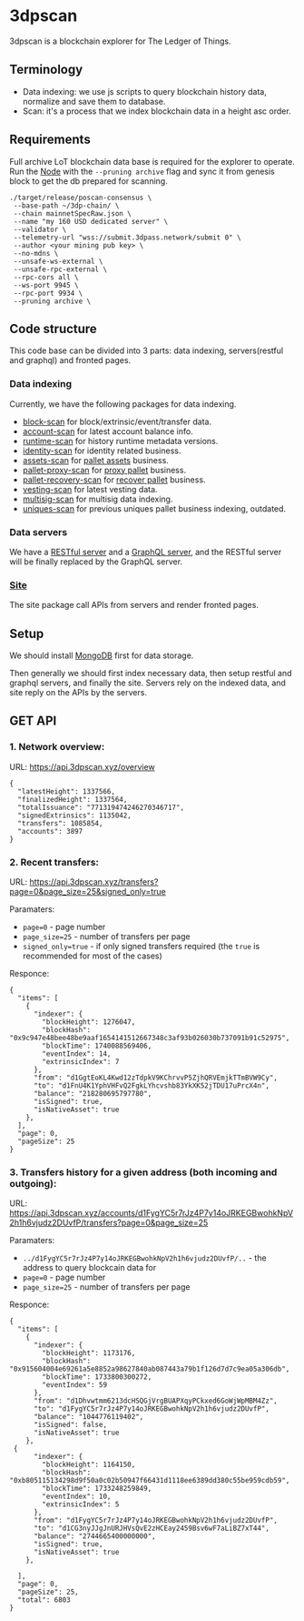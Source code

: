 # 3dpscan

3dpscan is a blockchain explorer for The Ledger of Things.

## Terminology

- Data indexing: we use js scripts to query blockchain history data, normalize and save them to database.
- Scan: it's a process that we index blockchain data in a height asc order.

## Requirements
Full archive LoT blockchain data base is required for the explorer to operate. Run the [Node](https://github.com/3dpass/P3D) with the 
`--pruning archive` flag and sync it from genesis block to get the db prepared for scanning. 

```
./target/release/poscan-consensus \
 --base-path ~/3dp-chain/ \
 --chain mainnetSpecRaw.json \
 --name "my 160 USD dedicated server" \ 
 --validator \
 --telemetry-url "wss://submit.3dpass.network/submit 0" \
 --author <your mining pub key> \
 --no-mdns \
 --unsafe-ws-external \
 --unsafe-rpc-external \
 --rpc-cors all \
 --ws-port 9945 \
 --rpc-port 9934 \
 --pruning archive \
```

## Code structure

This code base can be divided into 3 parts: data indexing, servers(restful and graphql) and fronted pages.

### Data indexing

Currently, we have the following packages for data indexing.

- [block-scan](./backend/packages/block-scan) for block/extrinsic/event/transfer data.
- [account-scan](./backend/packages/account-scan) for latest account balance info.
- [runtime-scan](./backend/packages/account-scan) for history runtime metadata versions.
- [identity-scan](./backend/packages/identity-scan) for identity related business.
- [assets-scan](./backend/packages/pallet-assets-scan)
  for [pallet assets](https://github.com/paritytech/polkadot-sdk/tree/master/substrate/frame/assets) business.
- [pallet-proxy-scan](./backend/packages/pallet-proxy-scan)
  for [proxy pallet](https://github.com/paritytech/polkadot-sdk/tree/master/substrate/frame/proxy) business.
- [pallet-recovery-scan](./backend/packages/pallet-recovery-scan)
  for [recover pallet](https://github.com/paritytech/polkadot-sdk/tree/master/substrate/frame/recovery) business.
- [vesting-scan](./backend/packages/vesting-scan) for latest vesting data.
- [multisig-scan](./backend/packages/multisig-scan) for multisig data indexing.
- [uniques-scan](./backend/packages/uniques-scan) for previous uniques pallet business indexing, outdated.

### Data servers

We have a [RESTful server](./backend/packages/server) and a [GraphQL server](./backend/packages/graphql-server), and the
RESTful server will be finally replaced by the GraphQL server.

### [Site](./site)

The site package call APIs from servers and render fronted pages.

## Setup

We should install [MongoDB](https://www.mongodb.com/docs/manual/administration/install-community/) first for data
storage.

Then generally we should first index necessary data, then setup restful and graphql servers, and finally the site.
Servers rely on the indexed data, and site reply on the APIs by the servers.

## GET API 

### 1. Network overview: 

URL: https://api.3dpscan.xyz/overview

```
{
  "latestHeight": 1337566,
  "finalizedHeight": 1337564,
  "totalIssuance": "771319474246270346717",
  "signedExtrinsics": 1135042,
  "transfers": 1085854,
  "accounts": 3897
}
```

### 2. Recent transfers: 

URL: https://api.3dpscan.xyz/transfers?page=0&page_size=25&signed_only=true

Paramaters: 

- `page=0` - page number
- `page_size=25` - number of transfers per page
- `signed_only=true` - if only signed transfers required (the `true` is recommended for most of the cases)


Responce: 
```
{
  "items": [
    {
      "indexer": {
        "blockHeight": 1276047,
        "blockHash": "0x9c947e48bee48be9aaf1654141512667348c3af93b026030b737091b91c52975",
        "blockTime": 1740088569406,
        "eventIndex": 14,
        "extrinsicIndex": 7
      },
      "from": "d1GgtEoKL4Kwd12zTdpkV9KChrvvP5ZjhQRVEmjkTTmBVW9Cy",
      "to": "d1FnU4K1YphVHFvQ2FgkLYhcvshb83YkXK52jTDU17uPrcX4n",
      "balance": "218280695797780",
      "isSigned": true,
      "isNativeAsset": true
    },
  ],
  "page": 0,
  "pageSize": 25
}
```

### 3. Transfers history for a given address (both incoming and outgoing):

URL: https://api.3dpscan.xyz/accounts/d1FygYC5r7rJz4P7y14oJRKEGBwohkNpV2h1h6vjudz2DUvfP/transfers?page=0&page_size=25

Paramaters: 

- `../d1FygYC5r7rJz4P7y14oJRKEGBwohkNpV2h1h6vjudz2DUvfP/..` - the address to query blockcain data for
- `page=0` - page number
- `page_size=25` - number of transfers per page

Responce: 
```
{
  "items": [
    {
      "indexer": {
        "blockHeight": 1173176,
        "blockHash": "0x915604004e69261a5e8852a98627840ab087443a79b1f126d7d7c9ea05a306db",
        "blockTime": 1733800300272,
        "eventIndex": 59
      },
      "from": "d1Dhvwtmm6213dcHSQGjVrgBUAPXqyPCkxed6GoWjWpMBM4Zz",
      "to": "d1FygYC5r7rJz4P7y14oJRKEGBwohkNpV2h1h6vjudz2DUvfP",
      "balance": "1044776119402",
      "isSigned": false,
      "isNativeAsset": true
    },
 {
      "indexer": {
        "blockHeight": 1164150,
        "blockHash": "0xb805115134298d9f50a0c02b50947f66431d1118ee6389dd380c55be959cdb59",
        "blockTime": 1733248259849,
        "eventIndex": 10,
        "extrinsicIndex": 5
      },
      "from": "d1FygYC5r7rJz4P7y14oJRKEGBwohkNpV2h1h6vjudz2DUvfP",
      "to": "d1CG3nyJJgJnURJHVsQvE2zHCEay2459Bsv6wF7aLiBZ7xT44",
      "balance": "2744665400000000",
      "isSigned": true,
      "isNativeAsset": true
    }, 

  ],
  "page": 0,
  "pageSize": 25,
  "total": 6803
}
```

